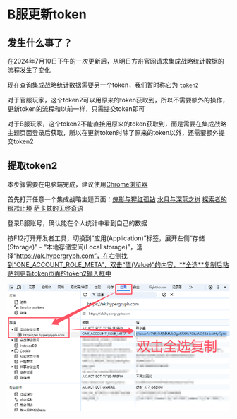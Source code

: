 # B服更新token

## 发生什么事了？

在2024年7月10日下午的一次更新后，从明日方舟官网请求集成战略统计数据的流程发生了变化

现在查询集成战略统计数据需要另一个token，我们暂时称它为 `token2`

对于官服玩家，这个token2可以用原来的token获取到，所以不需要额外的操作，更新token的流程和以前一样，只需提交token即可

对于B服玩家，这个token2不能直接用原来的token获取到，而是需要在集成战略主题页面登录后获取，所以在更新token时除了原来的token以外，还需要额外提交token2

## 提取token2

本步骤需要在电脑端完成，建议使用[Chrome浏览器](https://www.google.com/chrome/)

首先打开任意一个集成战略主题页面：[傀影与猩红孤钻](https://ak.hypergryph.com/is/crimsonsolitaire) [水月与深蓝之树](https://ak.hypergryph.com/is/caerulaarbor) [探索者的银凇止境](https://ak.hypergryph.com/is/samiexpedition) [萨卡兹的无终奇语](https://ak.hypergryph.com/is/furnacesidefables)

登录B服账号，确认能在个人统计中看到自己的数据

按F12打开开发者工具，切换到“应用(Application)”标签，展开左侧“存储(Storage)” - “本地存储空间(Local storage)”，选择“https://ak.hypergryph.com”，在右侧找到“ONE_ACCOUNT_ROLE_META”，双击“值(Value)”的内容，**全选**复制后粘贴到更新token页面的token2输入框中

![提取token2](./get_token2.png)
